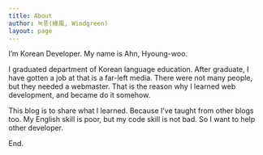 ```yaml
---
title: About
author: 녹풍(綠風, Windgreen)
layout: page
---
```

I&#8217;m Korean Developer. My name is Ahn, Hyoung-woo.

I graduated department of Korean language education. After graduate, I have gotten a job at <LEFT21> that is a far-left media. There were not many people, but they needed a webmaster. That is the reason why I learned web development, and became do it somehow.

This blog is to share what I learned. Because I’ve taught from other blogs too. My English skill is poor, but my code skill is not bad. So I want to help other developer.

End.